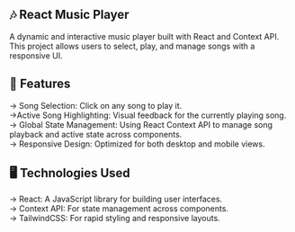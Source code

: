 ## 🎶 React Music Player

A dynamic and interactive music player built with React and Context API. This project allows users to select, play, and manage songs with a responsive UI.

## 🚀 Features

-> Song Selection: Click on any song to play it. <br>
->Active Song Highlighting: Visual feedback for the currently playing song.  <br>
-> Global State Management: Using React Context API to manage song playback and active state across components.  <br>
-> Responsive Design: Optimized for both desktop and mobile views.  <br>

## 🖥️ Technologies Used

-> React: A JavaScript library for building user interfaces.  <br>
-> Context API: For state management across components.  <br>
-> TailwindCSS: For rapid styling and responsive layouts.  <br>
